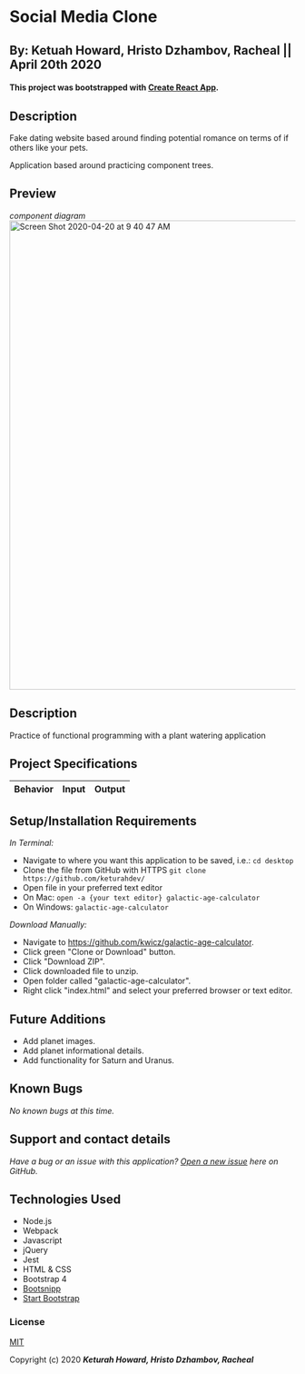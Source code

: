 
# Social Media Clone
## By: Ketuah Howard, Hristo Dzhambov, Racheal || April 20th 2020
#### This project was bootstrapped with [Create React App](https://github.com/facebook/create-react-app).

## Description 

Fake dating website based around finding potential romance on terms of if others like your pets.

Application based around practicing component trees.


## Preview
*component diagram*
<img width="826" alt="Screen Shot 2020-04-20 at 9 40 47 AM" src="https://user-images.githubusercontent.com/32975967/79776794-1c2f2a80-82eb-11ea-96cf-7966c4fe398d.png">


<!-- **[Deployed Applicatoin](https://keturahdev.github.io/pet-lovers-only/)** -->

## Description

Practice of functional programming with a plant watering application

## Project Specifications

|Behavior|Input|Output|
|---|:---:|:---:|


## Setup/Installation Requirements

_In Terminal:_

* Navigate to where you want this application to be saved, i.e.:
```cd desktop```
* Clone the file from GitHub with HTTPS
```git clone https://github.com/keturahdev/```
* Open file in your preferred text editor
* On Mac: ```open -a {your text editor} galactic-age-calculator```
* On Windows: ```galactic-age-calculator```

_Download Manually:_

* Navigate to https://github.com/kwicz/galactic-age-calculator.
* Click green "Clone or Download" button.
* Click "Download ZIP".
* Click downloaded file to unzip.
* Open folder called "galactic-age-calculator".
* Right click "index.html" and select your preferred browser or text editor.

## Future Additions

* Add planet images.
* Add planet informational details.
* Add functionality for Saturn and Uranus.

## Known Bugs

_No known bugs at this time._

## Support and contact details

_Have a bug or an issue with this application? [Open a new issue](https://github.com/kwicz/galactic-age-calculator/issues) here on GitHub._

## Technologies Used

* Node.js
* Webpack
* Javascript
* jQuery
* Jest
* HTML & CSS
* Bootstrap 4
* [Bootsnipp](https://bootsnipp.com/snippets/351Vo)
* [Start Bootstrap](https://startbootstrap.com/snippets/pricing-table/)

### License

[MIT](https://choosealicense.com/licenses/mit/)

Copyright (c) 2020 **_Keturah Howard, Hristo Dzhambov, Racheal_**
